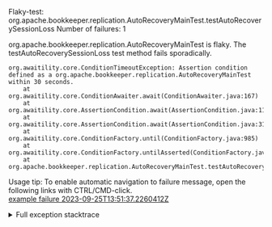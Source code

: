         
Flaky-test: org.apache.bookkeeper.replication.AutoRecoveryMainTest.testAutoRecoverySessionLoss
Number of failures: 1

org.apache.bookkeeper.replication.AutoRecoveryMainTest is flaky. The testAutoRecoverySessionLoss test method fails sporadically.

```
org.awaitility.core.ConditionTimeoutException: Assertion condition defined as a org.apache.bookkeeper.replication.AutoRecoveryMainTest  within 30 seconds.
	at org.awaitility.core.ConditionAwaiter.await(ConditionAwaiter.java:167)
	at org.awaitility.core.AssertionCondition.await(AssertionCondition.java:119)
	at org.awaitility.core.AssertionCondition.await(AssertionCondition.java:31)
	at org.awaitility.core.ConditionFactory.until(ConditionFactory.java:985)
	at org.awaitility.core.ConditionFactory.untilAsserted(ConditionFactory.java:769)
	at org.apache.bookkeeper.replication.AutoRecoveryMainTest.testAutoRecoverySessionLoss(AutoRecoveryMainTest.java:100)
```

Usage tip: To enable automatic navigation to failure message, open the following links with CTRL/CMD-click.  
[example failure 2023-09-25T13:51:37.2260412Z](https://github.com/apache/pulsar/actions/runs/6298312472/job/17102701263#step:9:1913)  


<details>
<summary>Full exception stacktrace</summary>
<code><pre>
org.awaitility.core.ConditionTimeoutException: Assertion condition defined as a org.apache.bookkeeper.replication.AutoRecoveryMainTest  within 30 seconds.
	at org.awaitility.core.ConditionAwaiter.await(ConditionAwaiter.java:167)
	at org.awaitility.core.AssertionCondition.await(AssertionCondition.java:119)
	at org.awaitility.core.AssertionCondition.await(AssertionCondition.java:31)
	at org.awaitility.core.ConditionFactory.until(ConditionFactory.java:985)
	at org.awaitility.core.ConditionFactory.untilAsserted(ConditionFactory.java:769)
	at org.apache.bookkeeper.replication.AutoRecoveryMainTest.testAutoRecoverySessionLoss(AutoRecoveryMainTest.java:100)
	at java.base/jdk.internal.reflect.NativeMethodAccessorImpl.invoke0(Native Method)
	at java.base/jdk.internal.reflect.NativeMethodAccessorImpl.invoke(NativeMethodAccessorImpl.java:77)
	at java.base/jdk.internal.reflect.DelegatingMethodAccessorImpl.invoke(DelegatingMethodAccessorImpl.java:43)
	at java.base/java.lang.reflect.Method.invoke(Method.java:568)
	at org.testng.internal.invokers.MethodInvocationHelper.invokeMethod(MethodInvocationHelper.java:139)
	at org.testng.internal.invokers.InvokeMethodRunnable.runOne(InvokeMethodRunnable.java:47)
	at org.testng.internal.invokers.InvokeMethodRunnable.call(InvokeMethodRunnable.java:76)
	at org.testng.internal.invokers.InvokeMethodRunnable.call(InvokeMethodRunnable.java:11)
	at java.base/java.util.concurrent.FutureTask.run(FutureTask.java:264)
	at java.base/java.util.concurrent.ThreadPoolExecutor.runWorker(ThreadPoolExecutor.java:1136)
	at java.base/java.util.concurrent.ThreadPoolExecutor$Worker.run(ThreadPoolExecutor.java:635)
	at java.base/java.lang.Thread.run(Thread.java:833)
Caused by: java.lang.AssertionError:
	at org.testng.AssertJUnit.fail(AssertJUnit.java:65)
	at org.testng.AssertJUnit.assertTrue(AssertJUnit.java:23)
	at org.testng.AssertJUnit.assertNotNull(AssertJUnit.java:347)
	at org.testng.AssertJUnit.assertNotNull(AssertJUnit.java:337)
	at org.apache.bookkeeper.replication.AutoRecoveryMainTest.lambda$testAutoRecoverySessionLoss$0(AutoRecoveryMainTest.java:101)
	at org.awaitility.core.AssertionCondition.lambda$new$0(AssertionCondition.java:53)
	at org.awaitility.core.ConditionAwaiter$ConditionPoller.call(ConditionAwaiter.java:248)
	at org.awaitility.core.ConditionAwaiter$ConditionPoller.call(ConditionAwaiter.java:235)
	... 4 more

</pre></code>
</details>

